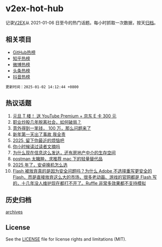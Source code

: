 # v2ex-hot-hub

 记录[V2EX](https://www.v2ex.com/)从 2021-01-06 日至今的热门话题。每小时抓取一次数据，按天[归档](archives)。
 
 ## 相关项目

- [GitHub热榜](https://github.com/snaildev/github-hot-hub)
- [知乎热榜](https://github.com/snaildev/zhihu-hot-hub)
- [微博热榜](https://github.com/snaildev/weibo-hot-hub)
- [头条热榜](https://github.com/snaildev/toutiao-hot-hub)
- [抖音热榜](https://github.com/snaildev/douyin-hot-hub)


 `更新时间：2025-01-02 14:12:44 +0800`

## 热议话题

1. [元旦 T 楼！ 送 YouTube Premium + 京东 E 卡 300 元](https://www.v2ex.com/t/1101831)
1. [职业炒股几年脱离社会，如何破局？](https://www.v2ex.com/t/1101802)
1. [意外得到一笔钱， 100 万，那么问题来了](https://www.v2ex.com/t/1101896)
1. [新年第一天出了事故 我全责](https://www.v2ex.com/t/1101811)
1. [2025, 留下你最近的烦恼吧](https://www.v2ex.com/t/1101874)
1. [你小时候读过读者文摘吗](https://www.v2ex.com/t/1101848)
1. [为什么现在信息这么发达，还有房地产中介的生存空间](https://www.v2ex.com/t/1101882)
1. [postman 太臃肿，求推荐 mac 下的轻量替代品](https://www.v2ex.com/t/1101928)
1. [2025 年了，安卓换机怎么选](https://www.v2ex.com/t/1101799)
1. [Flash 被放弃真的是因为安全问题吗？为什么 Adobe 不选择重写更安全的 Flash，而是直接放弃这么大的市场，很多老动画、游戏的官网都是 Flash 写的，十几年没人维护现在都打不开了。Ruffle 非常多效果都不支持模拟](https://www.v2ex.com/t/1101870)

## 历史归档

[archives](archives)

## License

See the [LICENSE](LICENSE) file for license rights and limitations (MIT).
